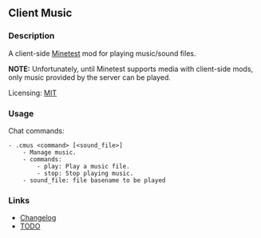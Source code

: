 ## Client Music

### Description

A client-side [Minetest](https://www.minetest.net/) mod for playing music/sound files.

**NOTE:** Unfortunately, until Minetest supports media with client-side mods, only music provided by the server can be played.

Licensing: [MIT](LICENSE.txt)

### Usage

Chat commands:

```
- .cmus <command> [<sound_file>]
	- Manage music.
	- commands:
		- play: Play a music file.
		- stop: Stop playing music.
	- sound_file: file basename to be played
```

### Links

- [Changelog](changelog.txt)
- [TODO](TODO.txt)
